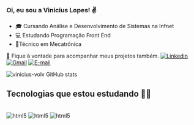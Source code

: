 ### Oi, eu sou a Vinicius Lopes! ✌️

* 🎓 Cursando Análise e Desenvolvimento de Sistemas na Infnet
* 💻 Estudando Programação Front End
* 🤖Técnico em Mecatrônica

📌 Fique à vontade para acompanhar meus projetos também.
[![Linkedin](https://img.shields.io/badge/LinkedIn-0A66C2.svg?style=for-the-badge&logo=LinkedIn&logoColor=white)](https://www.linkedin.com/in/vinicius-lopes-66946179/)
[![Gmail](https://img.shields.io/badge/Gmail-EA4335.svg?style=for-the-badge&logo=Gmail&logoColor=white)](mailto:vinicius.volv@gmmail)
[![E-mail](https://img.shields.io/badge/-Email-000?style=for-the-badge&logo=microsoft-outlook&logoColor=007BFF)](mailto:vinicius.volv@hotmail.com)

![vinicius-volv GitHub stats](https://github-readme-stats.vercel.app/api?username=vinicius-volv&show_icons=true&theme=gruvbox)

## Tecnologias que estou estudando 👨‍💻

<div style="display: inline_black"><br/>
<img align="center" alt="html5" src="https://img.shields.io/badge/JavaScript-F7DF1E.svg?style=for-the-badge&logo=JavaScript&logoColor=black"/>
<img align="center" alt="html5" src="https://img.shields.io/badge/HTML5-E34F26.svg?style=for-the-badge&logo=HTML5&logoColor=white"/>
<img align="center" alt="html5" src="https://img.shields.io/badge/CSS3-1572B6.svg?style=for-the-badge&logo=CSS3&logoColor=white"/>
</div>
